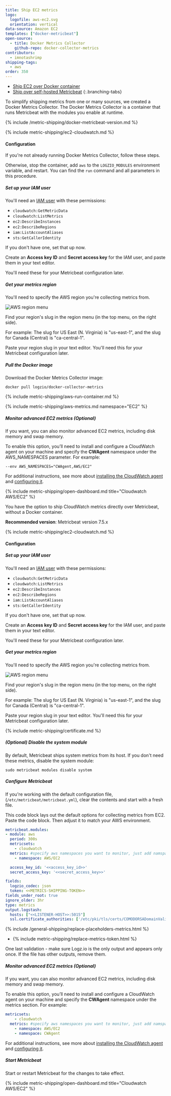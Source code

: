 ```yaml
---
title: Ship EC2 metrics
logo:
  logofile: aws-ec2.svg
  orientation: vertical
data-source: Amazon EC2
templates: ["docker-metricbeat"]
open-source:
  - title: Docker Metrics Collector
    github-repo: docker-collector-metrics
contributors:
  - imnotashrimp
shipping-tags:
  - aws
order: 350
---
```



<!-- tabContainer:start -->
<div class="branching-container">

* [Ship EC2 over Docker container](#ec2-docker)
* [Ship over self-hosted Metricbeat](#ec2-vanilla)
{:.branching-tabs}



<!-- tab:start -->
<div id="ec2-docker">

To simplify shipping metrics from one or many sources,
we created a Docker Metrics Collector. The
Docker Metrics Collector is a container
that runs Metricbeat with the modules you enable at runtime.

{% include /metric-shipping/docker-metricbeat-version.md %}


{% include metric-shipping/ec2-cloudwatch.md %}

#### Configuration

If you're not already running Docker Metrics Collector,
follow these steps.

Otherwise, stop the container, add
`aws`
to the `LOGZIO_MODULES` environment variable, and restart.
You can find the `run` command and all parameters
in this procedure.

<div class="tasklist">

##### Set up your IAM user

You'll need an [IAM user](https://console.aws.amazon.com/iam/home)
with these permissions:

* `cloudwatch:GetMetricData`
* `cloudwatch:ListMetrics`
* `ec2:DescribeInstances`
* `ec2:DescribeRegions`
* `iam:ListAccountAliases`
* `sts:GetCallerIdentity`

If you don't have one, set that up now.

Create an **Access key ID** and **Secret access key** for the IAM user,
and paste them in your text editor.

You'll need these for your Metricbeat configuration later.

##### Get your metrics region

You'll need to specify the AWS region you're collecting metrics from.

![AWS region menu](https://dytvr9ot2sszz.cloudfront.net/logz-docs/aws/region-menu.png)

Find your region's slug in the region menu
(in the top menu, on the right side).

For example:
The slug for US East (N. Virginia)
is "us-east-1",
and the slug for Canada (Central) is "ca-central-1".

Paste your region slug in your text editor.
You'll need this for your Metricbeat configuration later.

##### Pull the Docker image

Download the Docker Metrics Collector image:

```shell
docker pull logzio/docker-collector-metrics
```


{% include metric-shipping/aws-run-container.md %}

{% include metric-shipping/aws-metrics.md namespace="EC2" %}

##### Monitor advanced EC2 metrics (_Optional_)

If you want, you can also monitor advanced EC2 metrics, including disk memory and swap memory. 

To enable this option, you’ll need to install and configure a CloudWatch agent on your machine and specify the **CWAgent** namespace under the AWS_NAMESPACES parameter. For example:

```shell
--env AWS_NAMESPACES="CWAgent,AWS/EC2"
```

For additional instructions, see more about [installing the CloudWatch agent](https://docs.aws.amazon.com/AmazonCloudWatch/latest/monitoring/install-CloudWatch-Agent-on-EC2-Instance.html) and [configuring it](https://docs.aws.amazon.com/AmazonCloudWatch/latest/monitoring/create-cloudwatch-agent-configuration-file-wizard.html).


{% include metric-shipping/open-dashboard.md title="Cloudwatch AWS/EC2" %}

</div>
</div>
<!-- tab:end -->

<!-- tab:start -->
<div id="ec2-vanilla">

You have the option to ship CloudWatch metrics directly over Metricbeat, without a Docker container.

**Recommended version**: Metricbeat version 7.5.x

{% include metric-shipping/ec2-cloudwatch.md %}

#### Configuration

<div class="tasklist">

##### Set up your IAM user

You'll need an [IAM user](https://console.aws.amazon.com/iam/home)
with these permissions:

* `cloudwatch:GetMetricData`
* `cloudwatch:ListMetrics`
* `ec2:DescribeInstances`
* `ec2:DescribeRegions`
* `iam:ListAccountAliases`
* `sts:GetCallerIdentity`

If you don't have one, set that up now.

Create an **Access key ID** and **Secret access key** for the IAM user,
and paste them in your text editor.

You'll need these for your Metricbeat configuration later.

##### Get your metrics region

You'll need to specify the AWS region you're collecting metrics from.

![AWS region menu](https://dytvr9ot2sszz.cloudfront.net/logz-docs/aws/region-menu.png)

Find your region's slug in the region menu
(in the top menu, on the right side).

For example:
The slug for US East (N. Virginia)
is "us-east-1",
and the slug for Canada (Central) is "ca-central-1".

Paste your region slug in your text editor.
You'll need this for your Metricbeat configuration later.

{% include metric-shipping/certificate.md %}

##### _(Optional)_ Disable the system module

By default, Metricbeat ships system metrics from its host.
If you don't need these metrics,
disable the system module:

```shell
sudo metricbeat modules disable system
```

##### Configure Metricbeat

If you're working with the default configuration file,
(`/etc/metricbeat/metricbeat.yml`), clear the contents and start with a fresh file.

This code block lays out the default options
for collecting metrics from EC2.
Paste the code block.
Then adjust it to match your AWS environment.

```yml
metricbeat.modules:
- module: aws
  period: 300s
  metricsets:
    - cloudwatch
  metrics: #specify aws namespaces you want to monitor, just add namspaces from AWS list
    - namespace: AWS/EC2

  access_key_id: '<<access_key_id>>'
  secret_access_key: '<<secret_access_key>>'

fields:
  logzio_codec: json
  token: <<METRICS-SHIPPING-TOKEN>>
fields_under_root: true
ignore_older: 3hr
type: metrics
output.logstash:
  hosts: ["<<LISTENER-HOST>>:5015"]
  ssl.certificate_authorities: ['/etc/pki/tls/certs/COMODORSADomainValidationSecureServerCA.crt']
```

{% include /general-shipping/replace-placeholders-metrics.html %}

* {% include metric-shipping/replace-metrics-token.html %} 




One last validation - make sure Logz.io is the only output and appears only once.
If the file has other outputs, remove them.


##### Monitor advanced EC2 metrics (_Optional_)

If you want, you can also monitor advanced EC2 metrics, including disk memory and swap memory. 

To enable this option, you’ll need to install and configure a CloudWatch agent on your machine and specify the **CWAgent** namespace under the metrics section. For example:

```yml
metricsets:
    - cloudwatch
  metrics: #specify aws namespaces you want to monitor, just add namspaces from AWS list
    - namespace: AWS/EC2
    - namespace: CWAgent
```

For additional instructions, see more about [installing the CloudWatch agent](https://docs.aws.amazon.com/AmazonCloudWatch/latest/monitoring/install-CloudWatch-Agent-on-EC2-Instance.html) and [configuring it](https://docs.aws.amazon.com/AmazonCloudWatch/latest/monitoring/create-cloudwatch-agent-configuration-file-wizard.html).

##### Start Metricbeat

Start or restart Metricbeat for the changes to take effect.


{% include metric-shipping/open-dashboard.md title="Cloudwatch AWS/EC2" %}

</div>
<!-- tab:end -->


</div>
